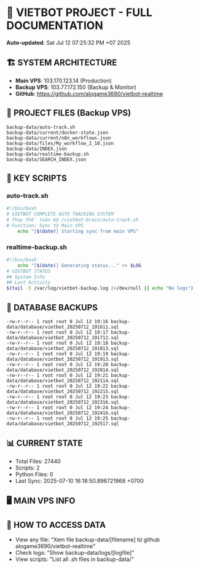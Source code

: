 # 🤖 VIETBOT PROJECT - FULL DOCUMENTATION
**Auto-updated**: Sat Jul 12 07:25:32 PM +07 2025

## 🏗️ SYSTEM ARCHITECTURE
- **Main VPS**: 103.170.123.14 (Production)
- **Backup VPS**: 103.77.172.150 (Backup & Monitor)
- **GitHub**: https://github.com/alogame3690/vietbot-realtime

## 📁 PROJECT FILES (Backup VPS)
```
backup-data/auto-track.sh
backup-data/current/docker-state.json
backup-data/current/n8n_workflows.json
backup-data/files/My_workflow_2_10.json
backup-data/INDEX.json
backup-data/realtime-backup.sh
backup-data/SEARCH_INDEX.json
```

## 🔧 KEY SCRIPTS
### auto-track.sh
```bash
#!/bin/bash
# VIETBOT COMPLETE AUTO TRACKING SYSTEM
# Thay thế toàn bộ /vietbot-brain/auto-track.sh
# Function: Sync từ Main VPS
    echo "[$(date)] Starting sync from main VPS"
```
### realtime-backup.sh
```bash
#!/bin/bash
    echo "[$(date)] Generating status..." >> $LOG
# VIETBOT STATUS
## System Info
## Last Activity
$(tail -5 /var/log/vietbot-backup.log 2>/dev/null || echo "No logs")
```

## 💾 DATABASE BACKUPS
```
-rw-r--r-- 1 root root 0 Jul 12 19:16 backup-data/database/vietbot_20250712_191611.sql
-rw-r--r-- 1 root root 0 Jul 12 19:17 backup-data/database/vietbot_20250712_191712.sql
-rw-r--r-- 1 root root 0 Jul 12 19:18 backup-data/database/vietbot_20250712_191813.sql
-rw-r--r-- 1 root root 0 Jul 12 19:19 backup-data/database/vietbot_20250712_191913.sql
-rw-r--r-- 1 root root 0 Jul 12 19:20 backup-data/database/vietbot_20250712_192014.sql
-rw-r--r-- 1 root root 0 Jul 12 19:21 backup-data/database/vietbot_20250712_192114.sql
-rw-r--r-- 1 root root 0 Jul 12 19:22 backup-data/database/vietbot_20250712_192215.sql
-rw-r--r-- 1 root root 0 Jul 12 19:23 backup-data/database/vietbot_20250712_192316.sql
-rw-r--r-- 1 root root 0 Jul 12 19:24 backup-data/database/vietbot_20250712_192416.sql
-rw-r--r-- 1 root root 0 Jul 12 19:25 backup-data/database/vietbot_20250712_192517.sql
```

## 📊 CURRENT STATE
- Total Files: 27440
- Scripts: 2
- Python Files: 0
- Last Sync: 2025-07-10 16:18:50.896721968 +0700

## 🖥️ MAIN VPS INFO


## 🚨 HOW TO ACCESS DATA
- View any file: "Xem file backup-data/[filename] từ github alogame3690/vietbot-realtime"
- Check logs: "Show backup-data/logs/[logfile]"
- View scripts: "List all .sh files in backup-data/"
